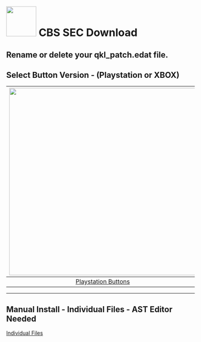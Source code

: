 # <img width="80" src="https://github.com/dylanhale/ScorebugMods/blob/main/assets/images/CBSSEC.png"> CBS SEC Download

## Rename or delete your qkl_patch.edat file.

## Select Button Version - (Playstation or XBOX)
| <img width="500" src="https://github.com/dylanhale/ScorebugMods/blob/main/assets/images/PlaystationC.png">  | <img width="500" src="https://github.com/dylanhale/ScorebugMods/blob/main/assets/images/XboxC.png">
|:---:|:---:|
| [Playstation Buttons](https://www.mediafire.com/file/urqile7kztxgc65/CBSSEC-PSButtons.rar/file) | [XBOX Buttons](https://www.mediafire.com/file/ualj71jfqlx9xcs/CBSSEC-XboxButtons.rar/file) |

---------
## Manual Install - Individual Files - AST Editor Needed
[Individual Files](https://www.mediafire.com/file/hnwnugk6b82d05y/CBSSEC-Individual.rar/file)
